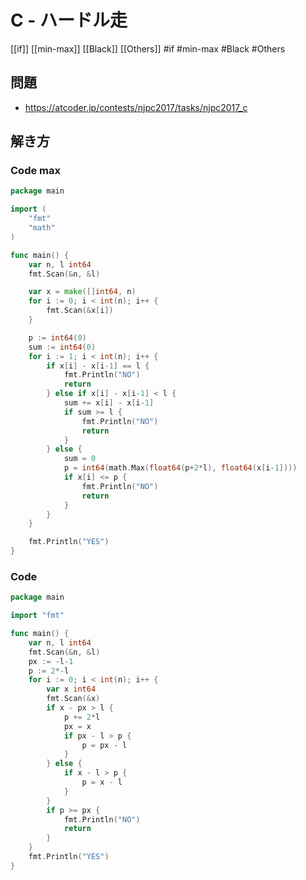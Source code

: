# C - ハードル走
[[if]] [[min-max]] [[Black]] [[Others]]
#if #min-max #Black #Others 

## 問題
- https://atcoder.jp/contests/njpc2017/tasks/njpc2017_c


## 解き方
### Code max
```go
package main

import (
	"fmt"
	"math"
)

func main() {
	var n, l int64
	fmt.Scan(&n, &l)

	var x = make([]int64, n)
	for i := 0; i < int(n); i++ {
		fmt.Scan(&x[i])
	}

	p := int64(0)
	sum := int64(0)
	for i := 1; i < int(n); i++ {
		if x[i] - x[i-1] == l {
			fmt.Println("NO")
			return
		} else if x[i] - x[i-1] < l {
			sum += x[i] - x[i-1]
			if sum >= l {
				fmt.Println("NO")
				return
			}
		} else {
			sum = 0
			p = int64(math.Max(float64(p+2*l), float64(x[i-1])))
			if x[i] <= p {
				fmt.Println("NO")
				return
			}
		}
	}

	fmt.Println("YES")
}
```

### Code
```go
package main

import "fmt"

func main() {
	var n, l int64
	fmt.Scan(&n, &l)
	px := -l-1
	p := 2*-l
	for i := 0; i < int(n); i++ {
		var x int64
		fmt.Scan(&x)
		if x - px > l {
			p += 2*l
			px = x
			if px - l > p {
				p = px - l
			}
		} else {
			if x - l > p {
				p = x - l
			}
		}
		if p >= px {
			fmt.Println("NO")
			return
		}
	}
	fmt.Println("YES")
}
```